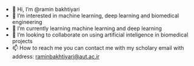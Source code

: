 - 👋 Hi, I’m @ramin bakhtiyari
- 👀 I’m interested in machine learning, deep learning and biomedical engineering
- 🌱 I’m currently learning machine learning and deep learning
- 💞️ I’m looking to collaborate on using artificial inteligence in biomedical projects
- 📫 How to reach me you can contact me with my scholary email with address: raminbakhtiyari@aut.ac.ir

<!---
ramin40/ramin40 is a ✨ special ✨ repository because its `README.md` (this file) appears on your GitHub profile.
You can click the Preview link to take a look at your changes.
--->
